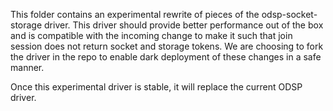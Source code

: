 This folder contains an experimental rewrite of pieces of the odsp-socket-storage driver. This driver should provide better performance out of the box and is compatible with the incoming change to make it such that join session does not return socket and storage tokens. We are choosing to fork the driver in the repo to enable dark deployment of these changes in a safe manner.

Once this experimental driver is stable, it will replace the current ODSP driver.
